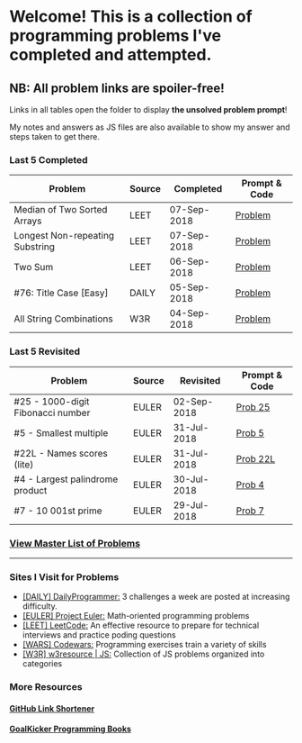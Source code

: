 # Welcome! This is a collection of programming problems I've completed and attempted.

## NB: All problem links are spoiler-free!

Links in all tables open the folder to display **the unsolved problem prompt**!

My notes and answers as JS files are also available to show my answer and steps taken to get there.

### Last 5 Completed

| Problem                         | Source | Completed   | Prompt & Code                   |
| ------------------------------- | ------ | ----------- | ------------------------------- |
| Median of Two Sorted Arrays     | LEET   | 07-Sep-2018 | [Problem](https://git.io/fAzud) |
| Longest Non-repeating Substring | LEET   | 07-Sep-2018 | [Problem](https://git.io/fAzuK) |
| Two Sum                         | LEET   | 06-Sep-2018 | [Problem](https://git.io/fAzUw) |
| #76: Title Case [Easy]          | DAILY  | 05-Sep-2018 | [Problem](https://git.io/fAREH) |
| All String Combinations         | W3R    | 04-Sep-2018 | [Problem](https://git.io/fARtq) |

### Last 5 Revisited

| Problem                           | Source | Revisited   | Prompt & Code                    |
| --------------------------------- | ------ | ----------- | -------------------------------- |
| #25 - 1000-digit Fibonacci number | EULER  | 02-Sep-2018 | [Prob 25](https://git.io/fARt7)  |
| #5 - Smallest multiple            | EULER  | 31-Jul-2018 | [Prob 5](https://git.io/fARtX)   |
| #22L - Names scores (lite)        | EULER  | 31-Jul-2018 | [Prob 22L](https://git.io/fARtH) |
| #4 - Largest palindrome product   | EULER  | 30-Jul-2018 | [Prob 4](https://git.io/fARt6)   |
| #7 - 10 001st prime               | EULER  | 29-Jul-2018 | [Prob 7](https://git.io/fARtM)   |

### [View Master List of Problems](https://git.io/fAz0p)

---

### Sites I Visit for Problems

- [[DAILY] DailyProgrammer:](https://www.reddit.com/r/dailyprogrammer) 3 challenges a week are posted at increasing difficulty.
- [[EULER] Project Euler:](https://projecteuler.net/archives) Math-oriented programming problems
- [[LEET] LeetCode:](https://leetcode.com/) An effective resource to prepare for technical interviews and practice poding questions
- [[WARS] Codewars:](https://www.codewars.com/) Programming exercises train a variety of skills
- [[W3R] w3resource | JS:](https://projecteuler.net/archives) Collection of JS problems organized into categories

### More Resources

#### [GitHub Link Shortener](https://git.io/)

#### [GoalKicker Programming Books](https://books.goalkicker.com/JavaScriptBook/)
